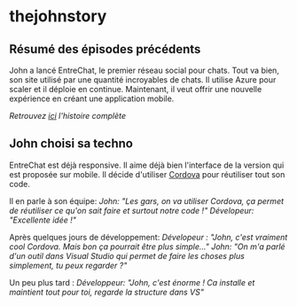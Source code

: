 thejohnstory
============
Résumé des épisodes précédents
------------------------------
John a lancé EntreChat, le premier réseau social pour chats. Tout va bien, son site utilisé par une quantité incroyables de chats. 
Il utilise Azure pour scaler et il déploie en continue.
Maintenant, il veut offrir une nouvelle expérience en créant une application mobile.

*Retrouvez [ici](https://github.com/emargraff/thejohnstory/blob/master/thejohnstory.md) l'histoire complète*

John choisi sa techno
---------------------

EntreChat est déjà responsive. Il aime déjà bien l'interface de la version qui est proposée sur mobile.
Il décide d'utiliser [Cordova](http://cordova.apache.org/) pour réutiliser tout son code. 

Il en parle à son équipe:
*John: "Les gars, on va utiliser Cordova, ça permet de réutiliser ce qu'on sait faire et surtout notre code !"
Dévelopeur: "Excellente idée !"*

Après quelques jours de développement:
*Dévelopeur : "John, c'est vraiment cool Cordova. Mais bon ça pourrait être plus simple..."
John: "On m'a parlé d'un outil dans Visual Studio qui permet de faire les choses plus simplement, tu peux regarder ?"*

Un peu plus tard :
*Développeur: "John, c'est énorme ! Ca installe et maintient tout pour toi, regarde la structure dans VS"*



